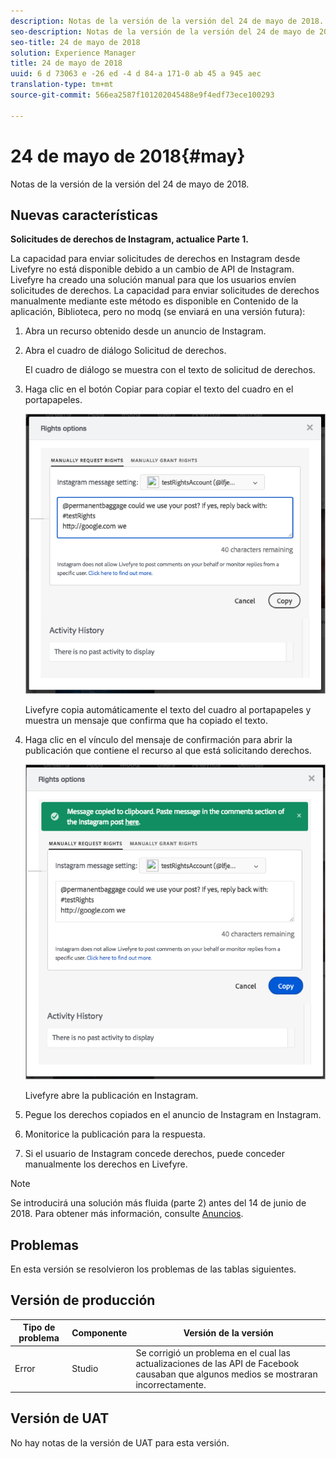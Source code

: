 ```yaml
---
description: Notas de la versión de la versión del 24 de mayo de 2018.
seo-description: Notas de la versión de la versión del 24 de mayo de 2018.
seo-title: 24 de mayo de 2018
solution: Experience Manager
title: 24 de mayo de 2018
uuid: 6 d 73063 e -26 ed -4 d 84-a 171-0 ab 45 a 945 aec
translation-type: tm+mt
source-git-commit: 566ea2587f101202045488e9f4edf73ece100293

---
```



# 24 de mayo de 2018{#may}

Notas de la versión de la versión del 24 de mayo de 2018.

## Nuevas características

**Solicitudes de derechos de Instagram, actualice Parte 1.**

La capacidad para enviar solicitudes de derechos en Instagram desde Livefyre no está disponible debido a un cambio de API de Instagram. Livefyre ha creado una solución manual para que los usuarios envíen solicitudes de derechos. La capacidad para enviar solicitudes de derechos manualmente mediante este método es disponible en Contenido de la aplicación, Biblioteca, pero no modq (se enviará en una versión futura):

1. Abra un recurso obtenido desde un anuncio de Instagram.
1. Abra el cuadro de diálogo Solicitud de derechos.

   El cuadro de diálogo se muestra con el texto de solicitud de derechos.

1. Haga clic en el botón Copiar para copiar el texto del cuadro en el portapapeles.

   ![](../assets/rr_insta_workaround1.png)

   Livefyre copia automáticamente el texto del cuadro al portapapeles y muestra un mensaje que confirma que ha copiado el texto.

1. Haga clic en el vínculo del mensaje de confirmación para abrir la publicación que contiene el recurso al que está solicitando derechos.

   ![](../assets/rr_insta_workaround2.png)

   Livefyre abre la publicación en Instagram.

1. Pegue los derechos copiados en el anuncio de Instagram en Instagram.
1. Monitorice la publicación para la respuesta.
1. Si el usuario de Instagram concede derechos, puede conceder manualmente los derechos en Livefyre.

>[!NOTE]
>
>Se introducirá una solución más fluida (parte 2) antes del 14 de junio de 2018. Para obtener más información, consulte [Anuncios](/help/using/c-anouncements.md#c_anouncements).

## Problemas

En esta versión se resolvieron los problemas de las tablas siguientes.

## Versión de producción

| **Tipo de problema** | **Componente** | **Versión de la versión** |
|---|---|---|
| Error | Studio | Se corrigió un problema en el cual las actualizaciones de las API de Facebook causaban que algunos medios se mostraran incorrectamente. |

## Versión de UAT

No hay notas de la versión de UAT para esta versión.
